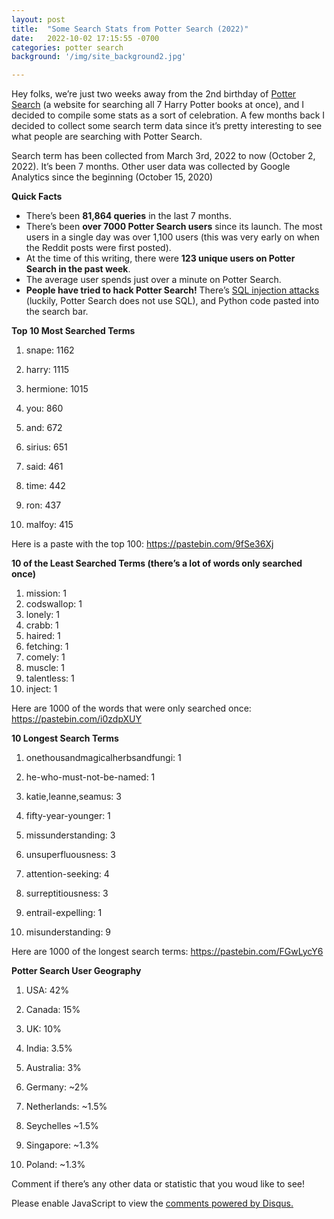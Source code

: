 ```yaml
---
layout: post
title:  "Some Search Stats from Potter Search (2022)"
date:   2022-10-02 17:15:55 -0700
categories: potter search
background: '/img/site_background2.jpg'

---
```


Hey folks, we’re just two weeks away from the 2nd birthday of [Potter Search](https://potter-search.com/) (a website for searching all 7 Harry Potter books at once), and I decided to compile some stats as a sort of celebration. A few months back I decided to collect some search term data since it’s pretty interesting to see what people are searching with Potter Search.

Search term has been collected from March 3rd, 2022 to now (October 2, 2022). It’s been 7 months. Other user data was collected by Google Analytics since the beginning (October 15, 2020)

**Quick Facts**

* There’s been **81,864 queries** in the last 7 months.
* There’s been **over 7000 Potter Search users** since its launch. The most users in a single day was over 1,100 users (this was very early on when the Reddit posts were first posted).
* At the time of this writing, there were **123 unique users on Potter Search in the past week**.
* The average user spends just over a minute on Potter Search.
* **People have tried to hack Potter Search!** There’s [SQL injection attacks](https://www.w3schools.com/sql/sql_injection.asp) (luckily, Potter Search does not use SQL), and Python code pasted into the search bar.


**Top 10 Most Searched Terms**

1. snape: 1162

2. harry: 1115

3. hermione: 1015

4. you: 860

5. and: 672

6. sirius: 651

7. said: 461

8. time: 442

9. ron: 437

10. malfoy: 415

Here is a paste with the top 100: https://pastebin.com/9fSe36Xj

**10 of the Least Searched Terms (there’s a lot of words only searched once)**

1. mission: 1
2. codswallop: 1
3. lonely: 1
4. crabb: 1
5. haired: 1
6. fetching: 1
7. comely: 1
8. muscle: 1
9. talentless: 1
10. inject: 1

Here are 1000 of the words that were only searched once: https://pastebin.com/i0zdpXUY

**10 Longest Search Terms**

1. onethousandmagicalherbsandfungi: 1

2. he-who-must-not-be-named: 1

3. katie,leanne,seamus: 3

4. fifty-year-younger: 1

5. missunderstanding: 3

6. unsuperfluousness: 3

7. attention-seeking: 4

8. surreptitiousness: 3

9. entrail-expelling: 1

10. misunderstanding: 9


Here are 1000 of the longest search terms: https://pastebin.com/FGwLycY6


**Potter Search User Geography**

1. USA: 42%

2. Canada: 15%

3. UK: 10%

4. India: 3.5%

5. Australia: 3%

6. Germany: ~2%

7. Netherlands: ~1.5%

8. Seychelles ~1.5%

9. Singapore: ~1.3%

10. Poland: ~1.3%


Comment if there’s any other data or statistic that you woud like to see!

<script id="dsq-count-scr" src="//pottersearch.disqus.com/count.js" async></script>
<div id="disqus_thread"></div>
<script>
    /**
    *  RECOMMENDED CONFIGURATION VARIABLES: EDIT AND UNCOMMENT THE SECTION BELOW TO INSERT DYNAMIC VALUES FROM YOUR PLATFORM OR CMS.
    *  LEARN WHY DEFINING THESE VARIABLES IS IMPORTANT: https://disqus.com/admin/universalcode/#configuration-variables    */
    /*
    var disqus_config = function () {
    this.page.url = PAGE_URL;  // Replace PAGE_URL with your page's canonical URL variable
    this.page.identifier = PAGE_IDENTIFIER; // Replace PAGE_IDENTIFIER with your page's unique identifier variable
    };
    */
    (function() { // DON'T EDIT BELOW THIS LINE
    var d = document, s = d.createElement('script');
    s.src = 'https://pottersearch.disqus.com/embed.js';
    s.setAttribute('data-timestamp', +new Date());
    (d.head || d.body).appendChild(s);
    })();
</script>
<noscript>Please enable JavaScript to view the <a href="https://disqus.com/?ref_noscript">comments powered by Disqus.</a></noscript>
